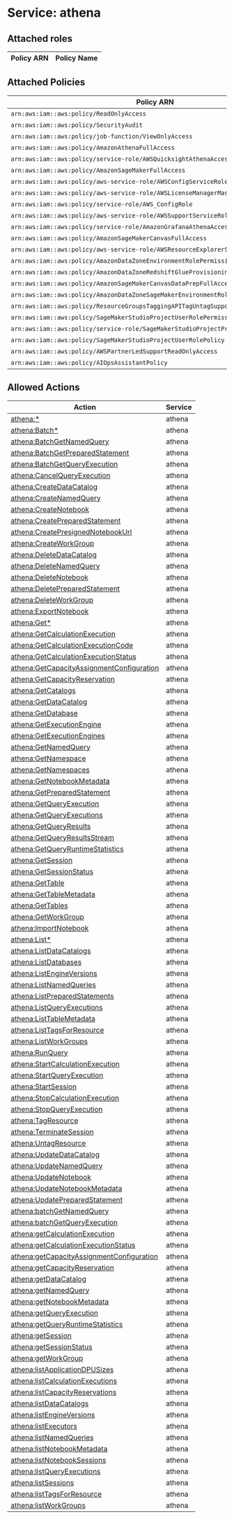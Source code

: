 # Service: athena

## Attached roles

| Policy ARN | Policy Name |
|------------|-------------|
## Attached Policies

| Policy ARN | Policy Name |
|------------|-------------|
| `arn:aws:iam::aws:policy/ReadOnlyAccess` | [ReadOnlyAccess](../policies.md#readonlyaccess) |
| `arn:aws:iam::aws:policy/SecurityAudit` | [SecurityAudit](../policies.md#securityaudit) |
| `arn:aws:iam::aws:policy/job-function/ViewOnlyAccess` | [ViewOnlyAccess](../policies.md#viewonlyaccess) |
| `arn:aws:iam::aws:policy/AmazonAthenaFullAccess` | [AmazonAthenaFullAccess](../policies.md#amazonathenafullaccess) |
| `arn:aws:iam::aws:policy/service-role/AWSQuicksightAthenaAccess` | [AWSQuicksightAthenaAccess](../policies.md#awsquicksightathenaaccess) |
| `arn:aws:iam::aws:policy/AmazonSageMakerFullAccess` | [AmazonSageMakerFullAccess](../policies.md#amazonsagemakerfullaccess) |
| `arn:aws:iam::aws:policy/aws-service-role/AWSConfigServiceRolePolicy` | [AWSConfigServiceRolePolicy](../policies.md#awsconfigservicerolepolicy) |
| `arn:aws:iam::aws:policy/aws-service-role/AWSLicenseManagerMasterAccountRolePolicy` | [AWSLicenseManagerMasterAccountRolePolicy](../policies.md#awslicensemanagermasteraccountrolepolicy) |
| `arn:aws:iam::aws:policy/service-role/AWS_ConfigRole` | [AWS_ConfigRole](../policies.md#aws_configrole) |
| `arn:aws:iam::aws:policy/aws-service-role/AWSSupportServiceRolePolicy` | [AWSSupportServiceRolePolicy](../policies.md#awssupportservicerolepolicy) |
| `arn:aws:iam::aws:policy/service-role/AmazonGrafanaAthenaAccess` | [AmazonGrafanaAthenaAccess](../policies.md#amazongrafanaathenaaccess) |
| `arn:aws:iam::aws:policy/AmazonSageMakerCanvasFullAccess` | [AmazonSageMakerCanvasFullAccess](../policies.md#amazonsagemakercanvasfullaccess) |
| `arn:aws:iam::aws:policy/aws-service-role/AWSResourceExplorerServiceRolePolicy` | [AWSResourceExplorerServiceRolePolicy](../policies.md#awsresourceexplorerservicerolepolicy) |
| `arn:aws:iam::aws:policy/AmazonDataZoneEnvironmentRolePermissionsBoundary` | [AmazonDataZoneEnvironmentRolePermissionsBoundary](../policies.md#amazondatazoneenvironmentrolepermissionsboundary) |
| `arn:aws:iam::aws:policy/AmazonDataZoneRedshiftGlueProvisioningPolicy` | [AmazonDataZoneRedshiftGlueProvisioningPolicy](../policies.md#amazondatazoneredshiftglueprovisioningpolicy) |
| `arn:aws:iam::aws:policy/AmazonSageMakerCanvasDataPrepFullAccess` | [AmazonSageMakerCanvasDataPrepFullAccess](../policies.md#amazonsagemakercanvasdataprepfullaccess) |
| `arn:aws:iam::aws:policy/AmazonDataZoneSageMakerEnvironmentRolePermissionsBoundary` | [AmazonDataZoneSageMakerEnvironmentRolePermissionsBoundary](../policies.md#amazondatazonesagemakerenvironmentrolepermissionsboundary) |
| `arn:aws:iam::aws:policy/ResourceGroupsTaggingAPITagUntagSupportedResources` | [ResourceGroupsTaggingAPITagUntagSupportedResources](../policies.md#resourcegroupstaggingapitaguntagsupportedresources) |
| `arn:aws:iam::aws:policy/SageMakerStudioProjectUserRolePermissionsBoundary` | [SageMakerStudioProjectUserRolePermissionsBoundary](../policies.md#sagemakerstudioprojectuserrolepermissionsboundary) |
| `arn:aws:iam::aws:policy/service-role/SageMakerStudioProjectProvisioningRolePolicy` | [SageMakerStudioProjectProvisioningRolePolicy](../policies.md#sagemakerstudioprojectprovisioningrolepolicy) |
| `arn:aws:iam::aws:policy/SageMakerStudioProjectUserRolePolicy` | [SageMakerStudioProjectUserRolePolicy](../policies.md#sagemakerstudioprojectuserrolepolicy) |
| `arn:aws:iam::aws:policy/AWSPartnerLedSupportReadOnlyAccess` | [AWSPartnerLedSupportReadOnlyAccess](../policies.md#awspartnerledsupportreadonlyaccess) |
| `arn:aws:iam::aws:policy/AIOpsAssistantPolicy` | [AIOpsAssistantPolicy](../policies.md#aiopsassistantpolicy) |

## Allowed Actions

| Action | Service |
|--------|---------|
| [athena:*](../actions.md#athena:all) | athena |
| [athena:Batch*](../actions.md#athena:batchall) | athena |
| [athena:BatchGetNamedQuery](../actions.md#athena:batchgetnamedquery) | athena |
| [athena:BatchGetPreparedStatement](../actions.md#athena:batchgetpreparedstatement) | athena |
| [athena:BatchGetQueryExecution](../actions.md#athena:batchgetqueryexecution) | athena |
| [athena:CancelQueryExecution](../actions.md#athena:cancelqueryexecution) | athena |
| [athena:CreateDataCatalog](../actions.md#athena:createdatacatalog) | athena |
| [athena:CreateNamedQuery](../actions.md#athena:createnamedquery) | athena |
| [athena:CreateNotebook](../actions.md#athena:createnotebook) | athena |
| [athena:CreatePreparedStatement](../actions.md#athena:createpreparedstatement) | athena |
| [athena:CreatePresignedNotebookUrl](../actions.md#athena:createpresignednotebookurl) | athena |
| [athena:CreateWorkGroup](../actions.md#athena:createworkgroup) | athena |
| [athena:DeleteDataCatalog](../actions.md#athena:deletedatacatalog) | athena |
| [athena:DeleteNamedQuery](../actions.md#athena:deletenamedquery) | athena |
| [athena:DeleteNotebook](../actions.md#athena:deletenotebook) | athena |
| [athena:DeletePreparedStatement](../actions.md#athena:deletepreparedstatement) | athena |
| [athena:DeleteWorkGroup](../actions.md#athena:deleteworkgroup) | athena |
| [athena:ExportNotebook](../actions.md#athena:exportnotebook) | athena |
| [athena:Get*](../actions.md#athena:getall) | athena |
| [athena:GetCalculationExecution](../actions.md#athena:getcalculationexecution) | athena |
| [athena:GetCalculationExecutionCode](../actions.md#athena:getcalculationexecutioncode) | athena |
| [athena:GetCalculationExecutionStatus](../actions.md#athena:getcalculationexecutionstatus) | athena |
| [athena:GetCapacityAssignmentConfiguration](../actions.md#athena:getcapacityassignmentconfiguration) | athena |
| [athena:GetCapacityReservation](../actions.md#athena:getcapacityreservation) | athena |
| [athena:GetCatalogs](../actions.md#athena:getcatalogs) | athena |
| [athena:GetDataCatalog](../actions.md#athena:getdatacatalog) | athena |
| [athena:GetDatabase](../actions.md#athena:getdatabase) | athena |
| [athena:GetExecutionEngine](../actions.md#athena:getexecutionengine) | athena |
| [athena:GetExecutionEngines](../actions.md#athena:getexecutionengines) | athena |
| [athena:GetNamedQuery](../actions.md#athena:getnamedquery) | athena |
| [athena:GetNamespace](../actions.md#athena:getnamespace) | athena |
| [athena:GetNamespaces](../actions.md#athena:getnamespaces) | athena |
| [athena:GetNotebookMetadata](../actions.md#athena:getnotebookmetadata) | athena |
| [athena:GetPreparedStatement](../actions.md#athena:getpreparedstatement) | athena |
| [athena:GetQueryExecution](../actions.md#athena:getqueryexecution) | athena |
| [athena:GetQueryExecutions](../actions.md#athena:getqueryexecutions) | athena |
| [athena:GetQueryResults](../actions.md#athena:getqueryresults) | athena |
| [athena:GetQueryResultsStream](../actions.md#athena:getqueryresultsstream) | athena |
| [athena:GetQueryRuntimeStatistics](../actions.md#athena:getqueryruntimestatistics) | athena |
| [athena:GetSession](../actions.md#athena:getsession) | athena |
| [athena:GetSessionStatus](../actions.md#athena:getsessionstatus) | athena |
| [athena:GetTable](../actions.md#athena:gettable) | athena |
| [athena:GetTableMetadata](../actions.md#athena:gettablemetadata) | athena |
| [athena:GetTables](../actions.md#athena:gettables) | athena |
| [athena:GetWorkGroup](../actions.md#athena:getworkgroup) | athena |
| [athena:ImportNotebook](../actions.md#athena:importnotebook) | athena |
| [athena:List*](../actions.md#athena:listall) | athena |
| [athena:ListDataCatalogs](../actions.md#athena:listdatacatalogs) | athena |
| [athena:ListDatabases](../actions.md#athena:listdatabases) | athena |
| [athena:ListEngineVersions](../actions.md#athena:listengineversions) | athena |
| [athena:ListNamedQueries](../actions.md#athena:listnamedqueries) | athena |
| [athena:ListPreparedStatements](../actions.md#athena:listpreparedstatements) | athena |
| [athena:ListQueryExecutions](../actions.md#athena:listqueryexecutions) | athena |
| [athena:ListTableMetadata](../actions.md#athena:listtablemetadata) | athena |
| [athena:ListTagsForResource](../actions.md#athena:listtagsforresource) | athena |
| [athena:ListWorkGroups](../actions.md#athena:listworkgroups) | athena |
| [athena:RunQuery](../actions.md#athena:runquery) | athena |
| [athena:StartCalculationExecution](../actions.md#athena:startcalculationexecution) | athena |
| [athena:StartQueryExecution](../actions.md#athena:startqueryexecution) | athena |
| [athena:StartSession](../actions.md#athena:startsession) | athena |
| [athena:StopCalculationExecution](../actions.md#athena:stopcalculationexecution) | athena |
| [athena:StopQueryExecution](../actions.md#athena:stopqueryexecution) | athena |
| [athena:TagResource](../actions.md#athena:tagresource) | athena |
| [athena:TerminateSession](../actions.md#athena:terminatesession) | athena |
| [athena:UntagResource](../actions.md#athena:untagresource) | athena |
| [athena:UpdateDataCatalog](../actions.md#athena:updatedatacatalog) | athena |
| [athena:UpdateNamedQuery](../actions.md#athena:updatenamedquery) | athena |
| [athena:UpdateNotebook](../actions.md#athena:updatenotebook) | athena |
| [athena:UpdateNotebookMetadata](../actions.md#athena:updatenotebookmetadata) | athena |
| [athena:UpdatePreparedStatement](../actions.md#athena:updatepreparedstatement) | athena |
| [athena:batchGetNamedQuery](../actions.md#athena:batchgetnamedquery) | athena |
| [athena:batchGetQueryExecution](../actions.md#athena:batchgetqueryexecution) | athena |
| [athena:getCalculationExecution](../actions.md#athena:getcalculationexecution) | athena |
| [athena:getCalculationExecutionStatus](../actions.md#athena:getcalculationexecutionstatus) | athena |
| [athena:getCapacityAssignmentConfiguration](../actions.md#athena:getcapacityassignmentconfiguration) | athena |
| [athena:getCapacityReservation](../actions.md#athena:getcapacityreservation) | athena |
| [athena:getDataCatalog](../actions.md#athena:getdatacatalog) | athena |
| [athena:getNamedQuery](../actions.md#athena:getnamedquery) | athena |
| [athena:getNotebookMetadata](../actions.md#athena:getnotebookmetadata) | athena |
| [athena:getQueryExecution](../actions.md#athena:getqueryexecution) | athena |
| [athena:getQueryRuntimeStatistics](../actions.md#athena:getqueryruntimestatistics) | athena |
| [athena:getSession](../actions.md#athena:getsession) | athena |
| [athena:getSessionStatus](../actions.md#athena:getsessionstatus) | athena |
| [athena:getWorkGroup](../actions.md#athena:getworkgroup) | athena |
| [athena:listApplicationDPUSizes](../actions.md#athena:listapplicationdpusizes) | athena |
| [athena:listCalculationExecutions](../actions.md#athena:listcalculationexecutions) | athena |
| [athena:listCapacityReservations](../actions.md#athena:listcapacityreservations) | athena |
| [athena:listDataCatalogs](../actions.md#athena:listdatacatalogs) | athena |
| [athena:listEngineVersions](../actions.md#athena:listengineversions) | athena |
| [athena:listExecutors](../actions.md#athena:listexecutors) | athena |
| [athena:listNamedQueries](../actions.md#athena:listnamedqueries) | athena |
| [athena:listNotebookMetadata](../actions.md#athena:listnotebookmetadata) | athena |
| [athena:listNotebookSessions](../actions.md#athena:listnotebooksessions) | athena |
| [athena:listQueryExecutions](../actions.md#athena:listqueryexecutions) | athena |
| [athena:listSessions](../actions.md#athena:listsessions) | athena |
| [athena:listTagsForResource](../actions.md#athena:listtagsforresource) | athena |
| [athena:listWorkGroups](../actions.md#athena:listworkgroups) | athena |